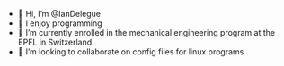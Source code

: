 - 👋 Hi, I’m @IanDelegue
- 👀 I enjoy programming
- 🌱 I’m currently enrolled in the mechanical engineering program at the EPFL in Switzerland
- 💞️ I’m looking to collaborate on config files for linux programs

<!---
IanDelegue/IanDelegue is a ✨ special ✨ repository because its `README.md` (this file) appears on your GitHub profile.
You can click the Preview link to take a look at your changes.
--->
